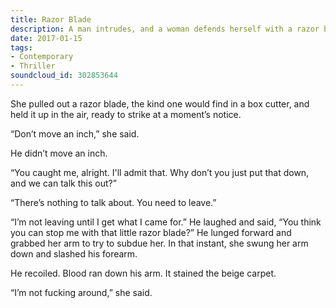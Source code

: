 ```yaml
---
title: Razor Blade
description: A man intrudes, and a woman defends herself with a razor blade.
date: 2017-01-15
tags:
- Contemporary
- Thriller
soundcloud_id: 302853644
---
```


She pulled out a razor blade, the kind one would find in a box cutter, and held it up in the air, ready to strike at a moment’s notice.

“Don’t move an inch,” she said.

He didn’t move an inch.

“You caught me, alright. I'll admit that. Why don’t you just put that down, and we can talk this out?”

“There’s nothing to talk about. You need to leave.”

“I’m not leaving until I get what I came for.” He laughed and said, “You think you can stop me with that little razor blade?” He lunged forward and grabbed her arm to try to subdue her. In that instant, she swung her arm down and slashed his forearm.

He recoiled. Blood ran down his arm. It stained the beige carpet.

“I’m not fucking around,” she said.